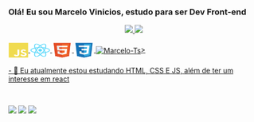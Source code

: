 ### Olá! Eu sou Marcelo Vinicios, estudo para ser Dev Front-end

<div align="center">
  <a href="https://github.com/MarceloVinicios">
  <img height="180em" src="https://github-readme-stats.vercel.app/api?username=MarceloVinicios&show_icons=true&theme=dark&include_all_commits=true&count_private=true"/>
  <img height="180em" src="https://github-readme-stats.vercel.app/api/top-langs/?username=MarceloVinicios&layout=compact&langs_count=7&theme=dark"/>
</div>

  <div style="display: inline_block"><br>
  <img align="center" alt="Marcelo-Js" height="30" width="40" src="https://raw.githubusercontent.com/devicons/devicon/master/icons/javascript/javascript-plain.svg">
  <img align="center" alt="Marcelo-React" height="30" width="40" src="https://raw.githubusercontent.com/devicons/devicon/master/icons/react/react-original.svg">
  <img align="center" alt="Marcelo-HTML" height="30" width="40" src="https://raw.githubusercontent.com/devicons/devicon/master/icons/html5/html5-original.svg">
  <img align="center" alt="Marcelo-CSS" height="30" width="40" src="https://raw.githubusercontent.com/devicons/devicon/master/icons/css3/css3-original.svg">
  <img align="center" alt="Marcelo-Ts" height="30" width="40" src="https://github.com/devicons/devicon/tree/master/icons/typescript">>  
</div>
  
  
<br>
- 🌱 Eu atualmente estou estudando HTML, CSS E JS, além de ter um interesse em react

  
 <br> <div>
  
  <a href="https://www.instagram.com/mvnc_/" target="_blank"><img src="https://img.shields.io/badge/-Instagram-%23E4405F?style=for-the-badge&logo=instagram&logoColor=white" target="_blank"></a>
  <a href = "mailto:marcelo1.dev@gmail.com"><img src="https://img.shields.io/badge/-Gmail-%23333?style=for-the-badge&logo=gmail&logoColor=white" target="_blank"></a>
  <a href="https://www.linkedin.com/in/marcelo-vinicios-818045176/" target="_blank"><img src="https://img.shields.io/badge/-LinkedIn-%230077B5?style=for-the-badge&logo=linkedin&logoColor=white" target="_blank"></a> 
   
  </div>
